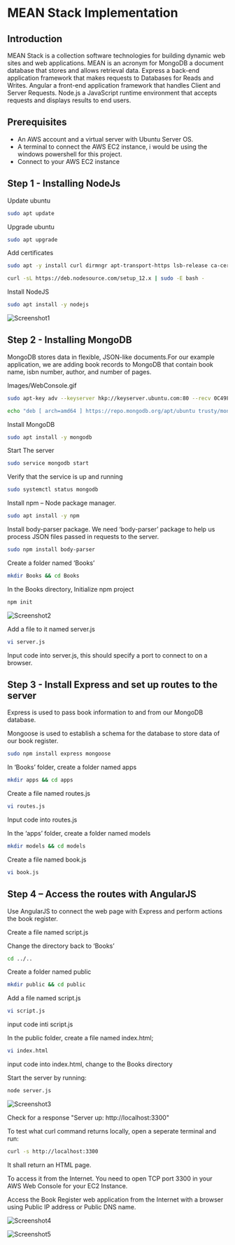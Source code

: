 # MEAN Stack Implementation
## Introduction 
MEAN Stack is a collection software technologies for building dynamic web sites and web applications. MEAN is an acronym for MongoDB a document database that stores and allows retrieval data. Express a back-end application framework that makes requests to Databases  for Reads and Writes. Angular  a front-end application framework that handles Client and Server Requests. Node.js a JavaScript runtime environment that accepts requests and displays results to end users.
## Prerequisites
* An AWS account and a virtual server with Ubuntu Server OS.
* A terminal to connect the AWS EC2 instance, i would be using the windows powershell for this project.
* Connect to your AWS EC2 instance
## Step 1 - Installing NodeJs
Update ubuntu
```bash
sudo apt update
```
Upgrade ubuntu
```bash
sudo apt upgrade
```
Add certificates
```bash
sudo apt -y install curl dirmngr apt-transport-https lsb-release ca-certificates

curl -sL https://deb.nodesource.com/setup_12.x | sudo -E bash -
```
Install NodeJS
```bash
sudo apt install -y nodejs
```
![Screenshot1](Media/Project4/Screenshot1.png)

## Step 2 - Installing MongoDB
MongoDB stores data in flexible, JSON-like documents.For our example application, we are adding book records to MongoDB that contain book name, isbn number, author, and number of pages.

Images/WebConsole.gif
```bash
sudo apt-key adv --keyserver hkp://keyserver.ubuntu.com:80 --recv 0C49F3730359A14518585931BC711F9BA15703C6
```
```bash
echo "deb [ arch=amd64 ] https://repo.mongodb.org/apt/ubuntu trusty/mongodb-org/3.4 multiverse" | sudo tee /etc/apt/sources.list.d/mongodb-org-3.4.list
```
Install MongoDB
```bash
sudo apt install -y mongodb
```
Start The server
```bash
sudo service mongodb start
```
Verify that the service is up and running
```bash
sudo systemctl status mongodb
```
Install npm – Node package manager.
```bash
sudo apt install -y npm
```
Install body-parser package.
We need ‘body-parser’ package to help us process JSON files passed in requests to the server.
```bash
sudo npm install body-parser
```
Create a folder named ‘Books’
```bash
mkdir Books && cd Books
```
In the Books directory, Initialize npm project
```bash
npm init
```
![Screenshot2](Media/Project4/Screenshot2.png)

Add a file to it named server.js
```bash
vi server.js
```
Input code into server.js, this should specify a port to connect to on a browser.

## Step 3 - Install Express and set up routes to the server
Express is used to pass book information to and from our MongoDB database.

Mongoose is used to establish a schema for the database to store data of our book register.
```bash
sudo npm install express mongoose
```
In ‘Books’ folder, create a folder named apps
```bash
mkdir apps && cd apps
```
Create a file named routes.js
```bash
vi routes.js
```
Input code into routes.js

In the ‘apps’ folder, create a folder named models
```bash
mkdir models && cd models
```
Create a file named book.js
```bash
vi book.js
```

## Step 4 – Access the routes with AngularJS
Use AngularJS to connect the web page with Express and perform actions the book register.

Create a file named script.js

Change the directory back to ‘Books’
```bash
cd ../..
```
Create a folder named public
```bash
mkdir public && cd public
```
Add a file named script.js
```bash
vi script.js
```
input code inti script.js

In the public folder, create a file named index.html;
```bash
vi index.html
```
input code into index.html, change to the Books directory 

Start the server by running:
```bash
node server.js
```
![Screenshot3](Media/Project4/Screenshot3.png)

Check for a response "Server up: http://localhost:3300"

To test what curl command returns locally, open a seperate terminal and run:
```bash
curl -s http://localhost:3300
```
It shall return an HTML page.

To access it from the Internet. You need to open TCP port 3300 in your AWS Web Console for your EC2 Instance.

Access the Book Register web application from the Internet with a browser using Public IP address or Public DNS name.

![Screenshot4](Media/Project4/Screenshot4.png)

![Screenshot5](Media/Project4/Screenshot5.png)


